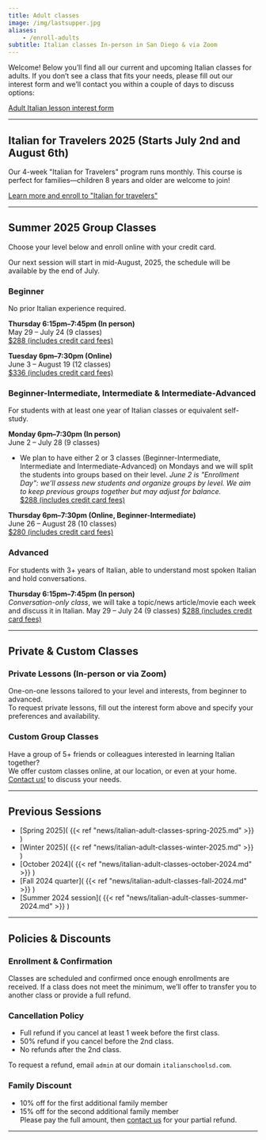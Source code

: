 ```yaml
---
title: Adult classes
image: /img/lastsupper.jpg
aliases:
    - /enroll-adults
subtitle: Italian classes In-person in San Diego & via Zoom
---
```


Welcome! Below you’ll find all our current and upcoming Italian classes for adults. If you don’t see a class that fits your needs, please fill out our interest form and we’ll contact you within a couple of days to discuss options:

<div class="tc">
<a href="https://forms.gle/LHR7Htpeb3mQzV838" class="btn raise">Adult Italian lesson interest form</a>
</div>

---

## Italian for Travelers 2025 (Starts July 2nd and August 6th)

Our 4-week "Italian for Travelers" program runs monthly. This course is perfect for families—children 8 years and older are welcome to join!

<div class="tc">
<a href="/travelers" class="btn raise">Learn more and enroll to "Italian for travelers"</a>
</div>

---

## Summer 2025 Group Classes

Choose your level below and enroll online with your credit card.

Our next session will start in mid-August, 2025, the schedule will be available by the end of July.

### Beginner

No prior Italian experience required.

**Thursday 6:15pm–7:45pm (In person)**  
May 29 – July 24 (9 classes)  
[$288 (includes credit card fees)](https://link.waveapps.com/3un73j-6b2the)

**Tuesday 6pm–7:30pm (Online)**  
June 3 – August 19 (12 classes)  
[$336 (includes credit card fees)](https://link.waveapps.com/rejt7q-hshycx)

### Beginner-Intermediate, Intermediate & Intermediate-Advanced

For students with at least one year of Italian classes or equivalent self-study.

**Monday 6pm–7:30pm (In person)**  
June 2 – July 28 (9 classes)  
* We plan to have either 2 or 3 classes (Beginner-Intermediate, Intermediate and Intermediate-Advanced) on Mondays and we will split the students into groups based on their level.
*June 2 is "Enrollment Day": we’ll assess new students and organize groups by level. We aim to keep previous groups together but may adjust for balance.*  
[$288 (includes credit card fees)](https://link.waveapps.com/vzkf75-5xbnxw)

**Thursday 6pm–7:30pm (Online, Beginner-Intermediate)**  
June 26 – August 28 (10 classes)  
[$280 (includes credit card fees)](https://link.waveapps.com/w4a98h-enptde)

### Advanced

For students with 3+ years of Italian, able to understand most spoken Italian and hold conversations.

**Thursday 6:15pm–7:45pm (In person)**  
*Conversation-only class*, we will take a topic/news article/movie each week and discuss it in Italian.
May 29 – July 24 (9 classes)
[$288 (includes credit card fees)](https://link.waveapps.com/4jdwxu-yxt7c4)

---

## Private & Custom Classes

### Private Lessons (In-person or via Zoom)

One-on-one lessons tailored to your level and interests, from beginner to advanced.  
To request private lessons, fill out the interest form above and specify your preferences and availability.

### Custom Group Classes

Have a group of 5+ friends or colleagues interested in learning Italian together?  
We offer custom classes online, at our location, or even at your home. [Contact us!](/contact) to discuss your needs.

---

## Previous Sessions

- [Spring 2025]( {{< ref "news/italian-adult-classes-spring-2025.md" >}} )
- [Winter 2025]( {{< ref "news/italian-adult-classes-winter-2025.md" >}} )
- [October 2024]( {{< ref "news/italian-adult-classes-october-2024.md" >}} )
- [Fall 2024 quarter]( {{< ref "news/italian-adult-classes-fall-2024.md" >}} )
- [Summer 2024 session]( {{< ref "news/italian-adult-classes-summer-2024.md" >}} )

---

## Policies & Discounts

### Enrollment & Confirmation

Classes are scheduled and confirmed once enough enrollments are received. If a class does not meet the minimum, we’ll offer to transfer you to another class or provide a full refund.

### Cancellation Policy

- Full refund if you cancel at least 1 week before the first class.
- 50% refund if you cancel before the 2nd class.
- No refunds after the 2nd class.

To request a refund, email `admin` at our domain `italianschoolsd.com`.

### Family Discount

- 10% off for the first additional family member
- 15% off for the second additional family member  
Please pay the full amount, then [contact us](https://www.italianschoolsd.com/contact/) for your partial refund.

---
